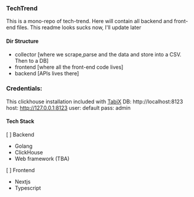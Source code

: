 ### TechTrend
This is a mono-repo of tech-trend. Here will contain all backend and front-end files. This readme looks sucks now, I'll update later


#### Dir Structure

 - collector [where we scrape,parse and the data and store into a CSV. Then to a DB]
 - frontend [where all the front-end code lives]
 - backend [APIs lives there]

 ### Credentials: 
 This clickhouse installation included with [TabiX](https://tabix.io "Visit TabiX website")
 DB: http://localhost:8123
 host: http://127.0.0.1:8123 
 user: default
 pass: admin
 #### Tech Stack
 [ ] Backend
  - Golang
  - ClickHouse
  - Web framework (TBA)

 [ ] Frontend
  - Nextjs
  - Typescript